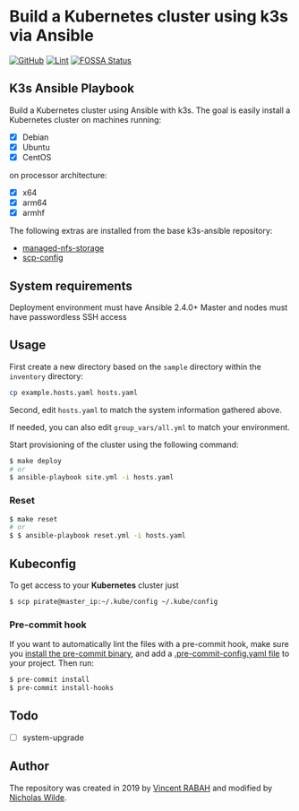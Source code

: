 # Build a Kubernetes cluster using k3s via Ansible
[![GitHub](https://img.shields.io/github/license/nicholaswilde/k3s-ansible)](./LICENSE.md)
[![Lint](https://github.com/nicholaswilde/k3s-ansible/workflows/Lint/badge.svg)](https://github.com/nicholaswilde/k3s-ansible/actions?query=workflow%3ALint)
[![FOSSA Status](https://app.fossa.com/api/projects/git%2Bgithub.com%2Fnicholaswilde%2Fk3s-ansible.svg?type=shield)](https://app.fossa.com/projects/git%2Bgithub.com%2Fnicholaswilde%2Fk3s-ansible?ref=badge_shield)

## K3s Ansible Playbook

Build a Kubernetes cluster using Ansible with k3s. The goal is easily install a Kubernetes cluster on machines running:

- [X] Debian
- [X] Ubuntu
- [X] CentOS

on processor architecture:

- [X] x64
- [X] arm64
- [X] armhf

The following extras are installed from the base k3s-ansible repository:
- [managed-nfs-storage]()
- [scp-config]()

## System requirements

Deployment environment must have Ansible 2.4.0+
Master and nodes must have passwordless SSH access

## Usage

First create a new directory based on the `sample` directory within the `inventory` directory:

```bash
cp example.hosts.yaml hosts.yaml
```

Second, edit `hosts.yaml` to match the system information gathered above.

If needed, you can also edit `group_vars/all.yml` to match your environment.

Start provisioning of the cluster using the following command:

```bash
$ make deploy
# or
$ ansible-playbook site.yml -i hosts.yaml
```

### Reset

```bash
$ make reset
# or
$ $ ansible-playbook reset.yml -i hosts.yaml
```

## Kubeconfig

To get access to your **Kubernetes** cluster just

```bash
$ scp pirate@master_ip:~/.kube/config ~/.kube/config
```

### Pre-commit hook

If you want to automatically lint the files with a pre-commit hook, make sure you
[install the pre-commit binary](https://pre-commit.com/#install), and add a [.pre-commit-config.yaml file](./.pre-commit-config.yaml)
to your project. Then run:

```bash
$ pre-commit install
$ pre-commit install-hooks
```

## Todo

- [ ] system-upgrade

## Author

The repository was created in 2019 by [Vincent RABAH](https://github.com/itwars) and modified by [Nicholas Wilde](https://about.me/nicholas.wilde).
